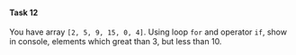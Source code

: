 #### Task 12

You have array `[2, 5, 9, 15, 0, 4]`. Using loop `for` and operator `if`, show in console, elements which great than 3, but less than 10.
